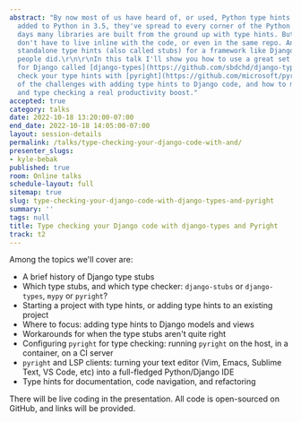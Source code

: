 ```yaml
---
abstract: "By now most of us have heard of, or used, Python type hints. Since being
  added to Python in 3.5, they've spread to every corner of the Python ecosystem.\r\n\r\nThese
  days many libraries are built from the ground up with type hints. But type hints
  don't have to live inline with the code, or even in the same repo. Anyone can write
  standalone type hints (also called stubs) for a framework like Django, and eventually
  people did.\r\n\r\nIn this talk I'll show you how to use a great set of type stubs
  for Django called [django-types](https://github.com/sbdchd/django-types), how to
  check your type hints with [pyright](https://github.com/microsoft/pyright), some
  of the challenges with adding type hints to Django code, and how to make type hints
  and type checking a real productivity boost."
accepted: true
category: talks
date: 2022-10-18 13:20:00-07:00
end_date: 2022-10-18 14:05:00-07:00
layout: session-details
permalink: /talks/type-checking-your-django-code-with-and/
presenter_slugs:
- kyle-bebak
published: true
room: Online talks
schedule-layout: full
sitemap: true
slug: type-checking-your-django-code-with-django-types-and-pyright
summary: ''
tags: null
title: Type checking your Django code with django-types and Pyright
track: t2
---
```


Among the topics we'll cover are:

- A brief history of Django type stubs
- Which type stubs, and which type checker: `django-stubs` or `django-types`, `mypy` or `pyright`?
- Starting a project with type hints, or adding type hints to an existing project
- Where to focus: adding type hints to Django models and views
- Workarounds for when the type stubs aren't quite right
- Configuring `pyright` for type checking: running `pyright` on the host, in a container, on a CI server
- `pyright` and LSP clients: turning your text editor (Vim, Emacs, Sublime Text, VS Code, etc) into a full-fledged Python/Django IDE
- Type hints for documentation, code navigation, and refactoring

There will be live coding in the presentation. All code is open-sourced on GitHub, and links will be provided.
